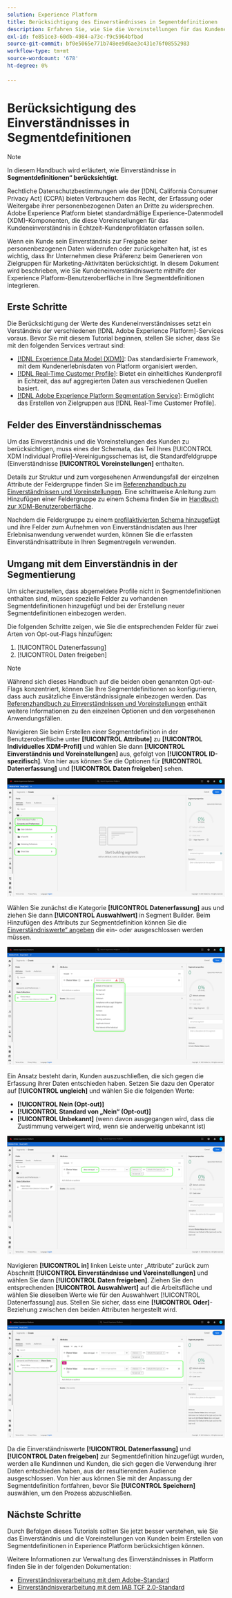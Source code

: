 ```yaml
---
solution: Experience Platform
title: Berücksichtigung des Einverständnisses in Segmentdefinitionen
description: Erfahren Sie, wie Sie die Voreinstellungen für das Kundeneinverständnis zur Erfassung und Freigabe personenbezogener Daten bei Segmentierungsvorgängen berücksichtigen.
exl-id: fe851ce3-60db-4984-a73c-f9c5964bfbad
source-git-commit: bf0e5065e771b748ee9d6ae3c431e76f08552983
workflow-type: tm+mt
source-wordcount: '678'
ht-degree: 0%

---
```


# Berücksichtigung des Einverständnisses in Segmentdefinitionen

>[!NOTE]
>
>In diesem Handbuch wird erläutert, wie Einverständnisse in **Segmentdefinitionen“ berücksichtigt**.

Rechtliche Datenschutzbestimmungen wie der [!DNL California Consumer Privacy Act] (CCPA) bieten Verbrauchern das Recht, der Erfassung oder Weitergabe ihrer personenbezogenen Daten an Dritte zu widersprechen. Adobe Experience Platform bietet standardmäßige Experience-Datenmodell (XDM)-Komponenten, die diese Voreinstellungen für das Kundeneinverständnis in Echtzeit-Kundenprofildaten erfassen sollen.

Wenn ein Kunde sein Einverständnis zur Freigabe seiner personenbezogenen Daten widerrufen oder zurückgehalten hat, ist es wichtig, dass Ihr Unternehmen diese Präferenz beim Generieren von Zielgruppen für Marketing-Aktivitäten berücksichtigt. In diesem Dokument wird beschrieben, wie Sie Kundeneinverständniswerte mithilfe der Experience Platform-Benutzeroberfläche in Ihre Segmentdefinitionen integrieren.

## Erste Schritte

Die Berücksichtigung der Werte des Kundeneinverständnisses setzt ein Verständnis der verschiedenen [!DNL Adobe Experience Platform]-Services voraus. Bevor Sie mit diesem Tutorial beginnen, stellen Sie sicher, dass Sie mit den folgenden Services vertraut sind:

* [[!DNL Experience Data Model (XDM)]](../../xdm/home.md): Das standardisierte Framework, mit dem Kundenerlebnisdaten von Platform organisiert werden.
* [[!DNL Real-Time Customer Profile]](../../profile/home.md): Bietet ein einheitliches Kundenprofil in Echtzeit, das auf aggregierten Daten aus verschiedenen Quellen basiert.
* [[!DNL Adobe Experience Platform Segmentation Service]](../home.md): Ermöglicht das Erstellen von Zielgruppen aus [!DNL Real-Time Customer Profile].

## Felder des Einverständnisschemas

Um das Einverständnis und die Voreinstellungen des Kunden zu berücksichtigen, muss eines der Schemata, das Teil Ihres [!UICONTROL XDM Individual Profile]-Vereinigungsschemas ist, die Standardfeldgruppe (Einverständnisse **[!UICONTROL Voreinstellungen]** enthalten.

Details zur Struktur und zum vorgesehenen Anwendungsfall der einzelnen Attribute der Feldergruppe finden Sie im [Referenzhandbuch zu Einverständnissen und Voreinstellungen](../../xdm/field-groups/profile/consents.md). Eine schrittweise Anleitung zum Hinzufügen einer Feldergruppe zu einem Schema finden Sie im [Handbuch zur XDM-Benutzeroberfläche](../../xdm/ui/resources/schemas.md#add-field-groups).

Nachdem die Feldergruppe zu einem [profilaktivierten Schema hinzugefügt ](../../xdm/ui/resources/schemas.md#profile) und ihre Felder zum Aufnehmen von Einverständnisdaten aus Ihrer Erlebnisanwendung verwendet wurden, können Sie die erfassten Einverständnisattribute in Ihren Segmentregeln verwenden.

## Umgang mit dem Einverständnis in der Segmentierung

Um sicherzustellen, dass abgemeldete Profile nicht in Segmentdefinitionen enthalten sind, müssen spezielle Felder zu vorhandenen Segmentdefinitionen hinzugefügt und bei der Erstellung neuer Segmentdefinitionen einbezogen werden.

Die folgenden Schritte zeigen, wie Sie die entsprechenden Felder für zwei Arten von Opt-out-Flags hinzufügen:

1. [!UICONTROL Datenerfassung]
1. [!UICONTROL Daten freigeben]

>[!NOTE]
>
>Während sich dieses Handbuch auf die beiden oben genannten Opt-out-Flags konzentriert, können Sie Ihre Segmentdefinitionen so konfigurieren, dass auch zusätzliche Einverständnissignale einbezogen werden. Das [Referenzhandbuch zu Einverständnissen und Voreinstellungen](../../xdm/field-groups/profile/consents.md) enthält weitere Informationen zu den einzelnen Optionen und den vorgesehenen Anwendungsfällen.

Navigieren Sie beim Erstellen einer Segmentdefinition in der Benutzeroberfläche unter **[!UICONTROL Attribute]** zu **[!UICONTROL Individuelles XDM-Profil]** und wählen Sie dann **[!UICONTROL Einverständnis und Voreinstellungen]** aus, gefolgt von **[!UICONTROL ID-spezifisch]**. Von hier aus können Sie die Optionen für **[!UICONTROL Datenerfassung]** und **[!UICONTROL Daten freigeben]** sehen.

![](../images/tutorials/opt-outs/consents.png)

Wählen Sie zunächst die Kategorie **[!UICONTROL Datenerfassung]** aus und ziehen Sie dann **[!UICONTROL Auswahlwert]** in Segment Builder. Beim Hinzufügen des Attributs zur Segmentdefinition können Sie die [Einverständniswerte“ angeben](../../xdm/field-groups/profile/consents.md#choice-values) die ein- oder ausgeschlossen werden müssen.

![](../images/tutorials/opt-outs/consent-values.png)

Ein Ansatz besteht darin, Kunden auszuschließen, die sich gegen die Erfassung ihrer Daten entschieden haben. Setzen Sie dazu den Operator auf **[!UICONTROL ungleich]** und wählen Sie die folgenden Werte:

* **[!UICONTROL Nein (Opt-out)]**
* **[!UICONTROL Standard von „Nein“ (Opt-out)]**
* **[!UICONTROL Unbekannt]** (wenn davon ausgegangen wird, dass die Zustimmung verweigert wird, wenn sie anderweitig unbekannt ist)

![](../images/tutorials/opt-outs/collect.png)

Navigieren **[!UICONTROL in]** linken Leiste unter „Attribute“ zurück zum Abschnitt **[!UICONTROL Einverständnisse und Voreinstellungen]** und wählen Sie dann **[!UICONTROL Daten freigeben]**. Ziehen Sie den entsprechenden **[!UICONTROL Auswahlwert]** auf die Arbeitsfläche und wählen Sie dieselben Werte wie für den Auswahlwert [!UICONTROL Datenerfassung] aus. Stellen Sie sicher, dass eine **[!UICONTROL Oder]**-Beziehung zwischen den beiden Attributen hergestellt wird.

![](../images/tutorials/opt-outs/share.png)

Da die Einverständniswerte **[!UICONTROL Datenerfassung]** und **[!UICONTROL Daten freigeben]** zur Segmentdefinition hinzugefügt wurden, werden alle Kundinnen und Kunden, die sich gegen die Verwendung ihrer Daten entschieden haben, aus der resultierenden Audience ausgeschlossen. Von hier aus können Sie mit der Anpassung der Segmentdefinition fortfahren, bevor Sie **[!UICONTROL Speichern]** auswählen, um den Prozess abzuschließen.

## Nächste Schritte

Durch Befolgen dieses Tutorials sollten Sie jetzt besser verstehen, wie Sie das Einverständnis und die Voreinstellungen von Kunden beim Erstellen von Segmentdefinitionen in Experience Platform berücksichtigen können.

Weitere Informationen zur Verwaltung des Einverständnisses in Platform finden Sie in der folgenden Dokumentation:

* [Einverständnisverarbeitung mit dem Adobe-Standard](../../landing/governance-privacy-security/consent/adobe/overview.md)
* [Einverständnisverarbeitung mit dem IAB TCF 2.0-Standard](../../landing/governance-privacy-security/consent/iab/overview.md)